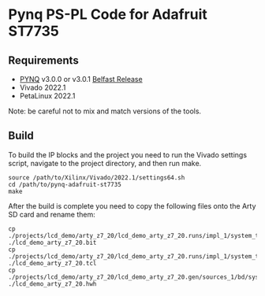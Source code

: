# Pynq PS-PL Code for Adafruit ST7735

## Requirements
- [PYNQ](https://github.com/Xilinx/PYNQ/) v3.0.0 or v3.0.1 [Belfast Release](https://github.com/Xilinx/PYNQ/releases)
- Vivado 2022.1
- PetaLinux 2022.1

Note: be careful not to mix and match versions of the tools.

## Build
To build the IP blocks and the project you need to run the Vivado settings script, navigate to the project directory, and then run make.
```
source /path/to/Xilinx/Vivado/2022.1/settings64.sh
cd /path/to/pynq-adafruit-st7735
make
```

After the build is complete you need to copy the following files onto the Arty SD card and rename them:
```
cp ./projects/lcd_demo/arty_z7_20/lcd_demo_arty_z7_20.runs/impl_1/system_top.bit ./lcd_demo_arty_z7_20.bit
cp ./projects/lcd_demo/arty_z7_20/lcd_demo_arty_z7_20.runs/impl_1/system_top.tcl ./lcd_demo_arty_z7_20.tcl
cp ./projects/lcd_demo/arty_z7_20/lcd_demo_arty_z7_20.gen/sources_1/bd/system/hw_handoff/system.hwh ./lcd_demo_arty_z7_20.hwh
```
